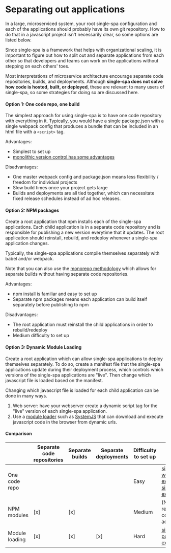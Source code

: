 # Separating out applications

In a large, microserviced system, your root single-spa configuration and each of the applications
should probably have its own git repository. How to do that in a javascript project isn't necessarily clear,
so some options are listed below.

Since single-spa is a framework that helps with organizational scaling, it is
important to figure out how to split out and separate applications from each other
so that developers and teams can work on the applications without stepping on each others' toes.

Most interpretations of microservice architecture encourage separate code repositories, builds, and
deployments. Although **single-spa does not solve how code is hosted, built, or deployed**,
these are relevant to many users of single-spa, so some strategies for doing so are discussed here.

#### Option 1: One code repo, one build

The simplest approach for using single-spa is to have one code repository with everything in it.
Typically, you would have a single package.json with a single webpack config that produces a bundle
that can be included in an html file with a `<script>` tag.

Advantages:
- Simplest to set up
- [monolithic version control has some advantages](https://danluu.com/monorepo/)

Disadvantages:
- One master webpack config and package.json means less flexibility / freedom for individual projects
- Slow build times once your project gets large
- Builds and deployments are all tied together, which can necessitate fixed release schedules instead of ad hoc releases.

#### Option 2: NPM packages

Create a root application that npm installs each of the single-spa applications. Each child application
is in a separate code repository and is responsible for publishing a new version everytime that it updates.
The root application should reinstall, rebuild, and redeploy whenever a single-spa application changes.

Typically, the single-spa applications compile themselves separately with babel and/or webpack.

Note that you can also use the [monorepo methodology](https://medium.com/netscape/the-case-for-monorepos-907c1361708a) which
allows for separate builds without having separate code repositories.

Advantages:
- npm install is familiar and easy to set up
- Separate npm packages means each application can build itself separately before publishing to npm

Disadvantages:
- The root application must reinstall the child applications in order to rebuild/redeploy
- Medium difficulty to set up

#### Option 3: Dynamic Module Loading

Create a root application which can allow single-spa applications to deploy themselves separately. To do so,
create a manifest file that the single-spa applications update during their deployment process, which controls
which versions of the single-spa applications are "live". Then change which javascript file is loaded based on the manifest.

Changing which javascript file is loaded for each child application can be done in many ways.
1) Web server: have your webserver create a dynamic script tag for the "live" version of each single-spa application.
2) Use a [module loader](https://www.jvandemo.com/a-10-minute-primer-to-javascript-modules-module-formats-module-loaders-and-module-bundlers/)
   such as [SystemJS](https://github.com/systemjs/systemjs) that can download and execute javascript code in the browser
   from dynamic urls.

#### Comparison
|                | Separate code repositories | Separate builds | Separate deployments | Difficulty to set up | Example repo |
| -------------- | -------------------------- | --------------- | -------------------- | -------------------- | ------------ |
| One code repo  |                            |                 |                      |        Easy          | [simple-webpack-example](https://github.com/joeldenning/simple-single-spa-webpack-example) and [single-spa-examples](https://github.com/CanopyTax/single-spa-examples) |
| NPM modules    |            [x]             |       [x]       |                      |       Medium         | (No example repo, yet -- contributions accepted!) |
| Module loading |            [x]             |       [x]       |          [x]         |        Hard          | [single-spa-portal-example](https://github.com/me-12/single-spa-portal-example) |
